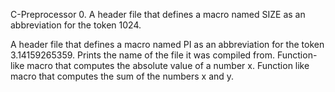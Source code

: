 C-Preprocessor
0. A header file that defines a macro named SIZE as an abbreviation for the token 1024.

A header file that defines a macro named PI as an abbreviation for the token 3.14159265359.
Prints the name of the file it was compiled from.
Function-like macro that computes the absolute value of a number x.
Function like macro that computes the sum of the numbers x and y.

